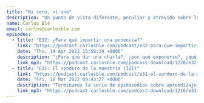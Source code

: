 ```yaml
---
title: "Ni cero, ni uno"
description: "Un punto de vista diferente, peculiar y atrevido sobre la industria del desarrollo de software y sobre las habilidades que más se necesitan en este mundo tecnológico que en verdad gira en torno a las personas.\n\nCarlos Blé, fundador de varias empresas y actual director de Lean Mind, narra sus experiencias y cuenta con colaboraciones de profesionales de diversos ámbitos."
name: Carlos Blé
email: carlos@carlosble.com
episodes:
  - title: "E32: ¿Para qué impartir una ponencia?"
    link: "https://podcast.carlosble.com/podcast/e32-para-que-impartir-una-ponencia/"
    date: "Thu, 14 Apr 2022 15:58:24 +0000"
    description: "¿Para qué dar una charla?, ¿por qué exponerse?, ¿qué puedes aportar cuando parece que ya está todo en internet?. En este episodio converso con Adrián Ferrera, Francisco Mesa y Miguel Cabrera. Además, contamos con mensajes grabados de ponentes que me encantan, Yodra López, Jorge J. Barroso, Aida Albarrán y Alexandra Rivero. Contribuciones: Yodra López (1:07:09)..."
    link_mp3: "https://podcast.carlosble.com/podcast-download/1220/e32-para-que-impartir-una-ponencia.mp3"
  - title: "E31: El sendero de la maestría (III)"
    link: "https://podcast.carlosble.com/podcast/e31-el-sendero-de-la-maestria-iii/"
    date: "Fri, 18 Mar 2022 09:43:27 +0000"
    description: "Terminamos la serie de epidosodios sobre aprendizaje (por ahora), con el gran Jose Enrique Rodríguez Huerta, actualmente director de Codurance España. En esta conversación José nos habla de cultura empresarial, liderazgo, carrera profesional, trabajo en equipo y por supuesto, aprendizaje. Recursos citados en el episodio (y otros que olvidé citar): Libro: Tribal Leadership Trabajar en..."
    link_mp3: "https://podcast.carlosble.com/podcast-download/1216/e31-el-sendero-de-la-maestria-iii.mp3"
---
```

